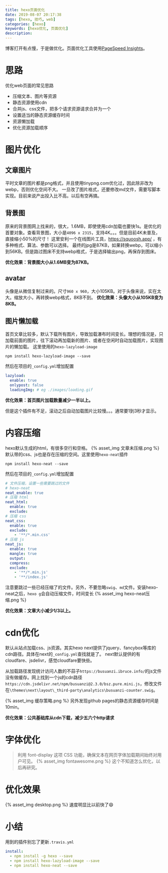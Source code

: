 ```yaml
---
title: hexo页面优化
date: 2019-08-07 20:17:38
tags: [hexo, 技巧, web]
categories: [hexo]
keywords: [hexo优化, 页面优化]
description:
---
```


博客打开有点慢，于是做优化。页面优化工具使用[PageSpeed Insights](https://developers.google.com/speed/pagespeed/insights/)。

# 思路

优化web页面的常见思路
- 压缩文本、图片等资源
- 静态资源使用cdn
- 合并js、css文件，把多个请求资源请求合并为一个
- 设置适当的静态资源缓存时间
- 资源懒加载
- 优化资源加载顺序

# 图片优化

## 文章图片

平时文章的图片都是png格式，并且使用tinypng.com优化过，因此除非改为webp，否则优化空间不大。
一旦改了图片格式，还要修改md文件，需要写脚本实现。目前来说产出投入比不高。以后有空再搞。

## 背景图

原来的背景图网上找来的，很大，1.6MB，即使使用cdn加载也要快1s。是优化的首要对象。查看背景图，大小是`4096 x 2315`，支持4K。。。但是目前4K未普及，直接缩小50%的尺寸！
这里安利一个在线图片工具，https://squoosh.app/ ，有多种格式、算法、参数可以选择。
最终的jpg是87KB，如果转换webp，可以缩小到56KB。但是路过图床不支持webp格式，于是选择输出png，再保存到图床。

**优化效果：背景图大小从1.6MB变为87KB。**

## avatar

头像是从微信复制过来的。尺寸`960 x 960`，大小105KB。对于头像来说，实在太大。缩放大小，再转换webp格式，8KB不到。
**优化效果：头像大小从105KB变为8KB。**

## 图片懒加载

首页文章比较多，默认下载所有图片，导致加载瀑布时间变长。理想的情况是，只加载前面的图片，往下滚动再加载新的图片、或者在空闲时自动加载图片，实现图片的懒加载。
这里使用的`hexo-lazyload-image`
```
npm install hexo-lazyload-image --save
```
然后在项目的`_config.yml`增加配置
```yml
lazyload:
  enable: true 
  onlypost: false
  loadingImg: # eg ./images/loading.gif 
```
**优化效果：首页图片加载数量减少一半以上。**

但是这个插件有不足，滚动之后自动加载图片比较慢。。。通常要1到3秒才显示。

# 内容压缩

hexo默认生成的html，有很多空行和空格。
{% asset_img 文章未压缩.png %}
默认带的css、js也是存在压缩的空间。这里使用`hexo-neat`插件
```
npm install hexo-neat --save
```
然后在项目的`_config.yml`增加配置
```yml
# 文件压缩，设置一些需要跳过的文件 
# hexo-neat
neat_enable: true
# 压缩 html
neat_html:
  enable: true
  exclude:
# 压缩 css
neat_css:
  enable: true
  exclude:
    - '**/*.min.css'
# 压缩 js
neat_js:
  enable: true
  mangle: true
  output:
  compress:
  exclude:
    - '**/*.min.js'
    - '**/index.js'
```
注意要跳过一些已经压缩了的文件。另外，不要忽略`swig`、`md`文件。安装hexo-neat之后，`hexo g`会自动压缩文件，时间变长
{% asset_img hexo-neat压缩.png %}

**优化效果：文章大小减少1/3以上。**

# cdn优化

默认从站点加载css、js资源。其实hexo next提供了jquery、fancybox等库的cdn路径。具体在next的`_config.yml`查找就是了。
next默认提供的有cloudfare、jsdelivr，感觉cloudfare要快些。

从加载路径发现统计访问人数的不蒜子`https://busuanzi.ibruce.info/`的js文件没有做缓存。网上找到一个js的cdn路径`https://cdn.jsdelivr.net/npm/busuanzi@2.3.0/bsz.pure.mini.js`，修改文件在`\themes\next\layout\_third-party\analytics\busuanzi-counter.swig`。

{% asset_img 缓存策略.png %}
另外发现github pages的静态资源缓存时间是10min。

**优化效果：公共基础库从cdn下载，减少五六个http请求**

# 字体优化

>利用 font-display 这项 CSS 功能，确保文本在网页字体加载期间始终对用户可见。
{% asset_img fontawesome.png %}
这个不知道怎么优化，以后再研究。

# 优化效果

{% asset_img desktop.png %}
速度明显比以前快了😄

# 小结

用到的插件别忘了更新`.travis.yml`
```yml
install:
  - npm install -g hexo --save
  - npm install hexo-lazyload-image --save
  - npm install hexo-neat --save
```